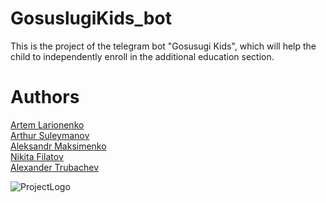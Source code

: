 # GosuslugiKids_bot
This is the project of the telegram bot "Gosusugi Kids", which will help the child to independently enroll in the additional education section.
# Authors
[Artem Larionenko](https://github.com/lrrrtm)  
[Arthur Suleymanov](https://github.com/EvilArthur)  
[Aleksandr Maksimenko](https://github.com/faker01)  
[Nikita Filatov](https://github.com/NikiFilik)  
[Alexander Trubachev](https://github.com/animpsix639)  

![ProjectLogo]()
